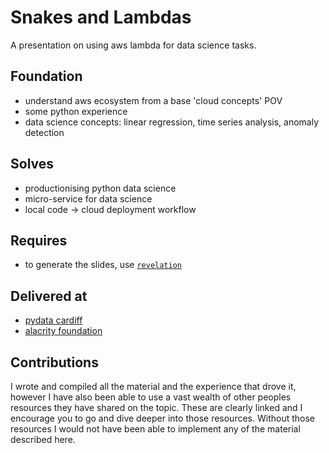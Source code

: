 # Snakes and Lambdas

A presentation on using aws lambda for data science tasks. 

## Foundation

* understand aws ecosystem from a base 'cloud concepts' POV
* some python experience
* data science concepts: linear regression, time series analysis, anomaly detection

## Solves
* productionising python data science 
* micro-service for data science
* local code -> cloud deployment workflow

## Requires
* to generate the slides, use [`revelation`](https://pypi.org/project/revelation/)

## Delivered at
* [pydata cardiff](https://www.meetup.com/PyData-Cardiff-Meetup/)
* [alacrity foundation](https://www.alacrityfoundation.co.uk/)

## Contributions
I wrote and compiled all the material and the experience that drove it, however I have also been able to use a vast wealth of other peoples resources they have shared on the topic. These are clearly linked and I encourage you to go and dive deeper into those resources. Without those resources I would not have been able to implement any of the material described here.